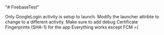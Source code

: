 "# FirebaseTest" 

Only GoogleLogin activity is setup to launch. Modify the launcher attribte to change to a different activity.
Make sure to add debug Certificate Fingerprints (SHA-1) for the app
Everything works except FCM =(
